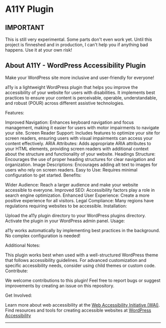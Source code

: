 # A11Y Plugin

## IMPORTANT

This is still very experimental. Some parts don't even work yet.
Until this project is finneshed and in production, I can't help you if anything bad happens. 
Use it at your own risk!

## About A11Y - WordPress Accessibility Plugin
Make your WordPress site more inclusive and user-friendly for everyone!

a11y is a lightweight WordPress plugin that helps you improve the accessibility of your website for users with disabilities. It implements best practices to ensure your content is perceivable, operable, understandable, and robust (POUR) across different assistive technologies.

Features:

Improved Navigation: Enhances keyboard navigation and focus management, making it easier for users with motor impairments to navigate your site.
Screen Reader Support: Includes features to optimize your site for screen readers, ensuring users with visual impairments can access your content effectively.
ARIA Attributes: Adds appropriate ARIA attributes to your HTML elements, providing screen readers with additional context about the structure and functionality of your website.
Headings Structure: Encourages the use of proper heading structures for clear navigation and organization.
Image Descriptions: Encourages adding alt text to images for users who rely on screen readers.
Easy to Use: Requires minimal configuration to get started.
Benefits:

Wider Audience: Reach a larger audience and make your website accessible to everyone.
Improved SEO: Accessibility factors play a role in search engine optimization.
Enhanced User Experience: Create a more positive experience for all visitors.
Legal Compliance: Many regions have regulations requiring websites to be accessible.
Installation:

Upload the a11y plugin directory to your WordPress plugins directory.
Activate the plugin in your WordPress admin panel.
Usage:

a11y works automatically by implementing best practices in the background. No complex configuration is needed!

Additional Notes:

This plugin works best when used with a well-structured WordPress theme that follows accessibility guidelines.
For advanced customization and specific accessibility needs, consider using child themes or custom code.
Contribute:

We welcome contributions to this plugin! Feel free to report bugs or suggest improvements by creating an issue on this repository.

Get Involved:


Learn more about web accessibility at the [Web Accessibility Initiative (WAI)](https://www.w3.org/WAI/).
Find resources and tools for creating accessible websites at [WordPress Accessibility](https://wordpress.org/plugins/accessibility/)
___


